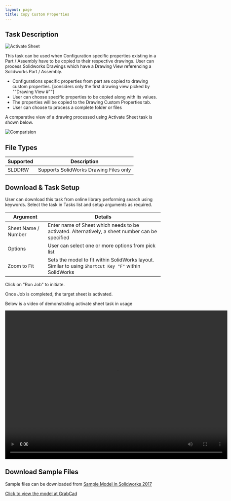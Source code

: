 ```yaml
---
layout: page
title: Copy Custom Properties
---
```


## Task Description

![Activate Sheet](002_ActivateSheet_001.png "Activate Sheet")

This task can be used when Configuration specific properties existing in a Part / Assembly have to be copied to their respective drawings. User can process Solidworks  Drawings which have a Drawing View referencing a Solidworks Part / Assembly. 
 - Configurations specific properties from part are copied to drawing custom properties. [considers only the first drawing view picked by ""Drawing View #""]
 - User can choose specific properties to be copied along with its values.
 - The properties will be copied to the Drawing Custom Properties tab.
 - User can choose to process a complete folder or files

A comparative view of a drawing processed using Activate Sheet task is shown below.

![Comparision](002_ActivateSheet_002.png "Comparision between initial and final state of Solidworks Drawing")

## File Types

| Supported | Description |
| --- | --- |
| SLDDRW | Supports SolidWorks Drawing Files only |


## Download & Task Setup

User can download this task from online library performing search using keywords.
Select the task in Tasks list and setup arguments as required.

| Argument | Details |
| --- | --- |
| Sheet Name / Number| Enter name of Sheet which needs to be activated. Alternatively, a sheet number can be specified |
| Options | User can select one or more options from pick list |
| Zoom to Fit | Sets the model to fit within SolidWorks layout. Similar to using ```Shortcut Key "F"``` within SolidWorks |


Click on "Run Job" to initiate.

Once Job is completed, the target sheet is activated.

Below is a video of demonstrating activate sheet task in usage

<video width="720" height="480" controls>
  <source src="002_ActivateSheet.swf" type="video/mp4">
</video>


## Download Sample Files

Sample files can be downloaded from 
[Sample Model in Solidworks 2017](../000-model/SolidWorks_2017_RoboticArm.zip)

[Click to view the model at GrabCad](https://grabcad.com/library/5-dof-robot-1)
